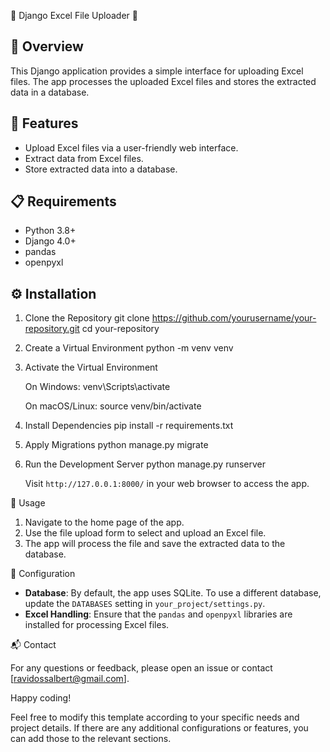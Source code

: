 🎉 Django Excel File Uploader 📁

## 🌟 Overview

This Django application provides a simple interface for uploading Excel files. The app processes the uploaded Excel files and stores the extracted data in a database.

## 🚀 Features

- Upload Excel files via a user-friendly web interface.
- Extract data from Excel files.
- Store extracted data into a database.

## 📋 Requirements

- Python 3.8+
- Django 4.0+
- pandas
- openpyxl

## ⚙️ Installation

1. Clone the Repository
   git clone https://github.com/yourusername/your-repository.git
   cd your-repository

2. Create a Virtual Environment
   python -m venv venv

3. Activate the Virtual Environment

   On Windows:
   venv\Scripts\activate

   On macOS/Linux:
   source venv/bin/activate

4. Install Dependencies
   pip install -r requirements.txt

5. Apply Migrations
   python manage.py migrate

6. Run the Development Server
   python manage.py runserver

   Visit `http://127.0.0.1:8000/` in your web browser to access the app.

🏁 Usage

1. Navigate to the home page of the app.
2. Use the file upload form to select and upload an Excel file.
3. The app will process the file and save the extracted data to the database.

🔧 Configuration

- **Database**: By default, the app uses SQLite. To use a different database, update the `DATABASES` setting in `your_project/settings.py`.
- **Excel Handling**: Ensure that the `pandas` and `openpyxl` libraries are installed for processing Excel files.

📬 Contact

For any questions or feedback, please open an issue or contact [ravidossalbert@gmail.com].

Happy coding!

Feel free to modify this template according to your specific needs and project details. If there are any additional configurations or features, you can add those to the relevant sections.
